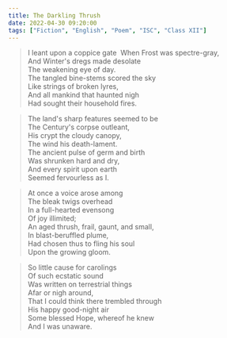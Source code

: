 ```yaml
---
title: The Darkling Thrush
date: 2022-04-30 09:20:00
tags: ["Fiction", "English", "Poem", "ISC", "Class XII"]
---
```

> I leant upon a coppice gate  
When Frost was spectre-gray,  
And Winter's dregs made desolate  
The weakening eye of day.  
The tangled bine-stems scored the sky  
Like strings of broken lyres,  
And all mankind that haunted nigh  
Had sought their household fires.   
  
> The land's sharp features seemed to be  
> The Century's corpse outleant,  
> His crypt the cloudy canopy,  
> The wind his death-lament.  
> The ancient pulse of germ and birth  
> Was shrunken hard and dry,  
> And every spirit upon earth  
> Seemed fervourless as I.  

> At once a voice arose among  
> The bleak twigs overhead  
> In a full-hearted evensong  
> Of joy illimited;  
> An aged thrush, frail, gaunt, and small,  
> In blast-beruffled plume,  
> Had chosen thus to fling his soul  
> Upon the growing gloom.  

> So little cause for carolings  
> Of such ecstatic sound  
> Was written on terrestrial things  
> Afar or nigh around,  
> That I could think there trembled through  
> His happy good-night air  
> Some blessed Hope, whereof he knew  
> And I was unaware.  